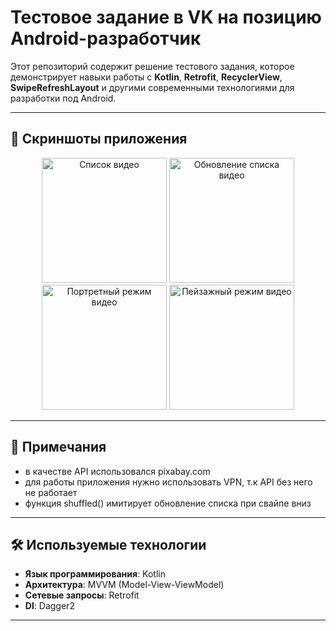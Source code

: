 # Тестовое задание в VK на позицию Android-разработчик

Этот репозиторий содержит решение тестового задания, которое демонстрирует навыки работы с **Kotlin**, **Retrofit**, **RecyclerView**, **SwipeRefreshLayout** и другими современными технологиями для разработки под Android.

---

## 📱 Скриншоты приложения

<div align="center">
  <img src="screenshots/photo_2025-02-24_23-26-45 (2).jpeg" alt="Список видео" width="200"/>
  <img src="screenshots/photo_2025-02-24_23-26-44 (2).jpeg" alt="Обновление списка видео" width="200"/>
  <img src="screenshots/photo_2025-02-24_23-26-44.jpeg" alt="Портретный режим видео" width="200"/>
  <img src="screenshots/photo_2025-02-24_23-26-45.jpeg" alt="Пейзажный режим видео" width="200"/>
</div>

---

## 📝 Примечания

- в качестве API использовался pixabay.com
- для работы приложения нужно использовать VPN, т.к API без него не работает
- функция shuffled() имитирует обновление списка при свайпе вниз
   
---

## 🛠️ Используемые технологии

- **Язык программирования**: Kotlin
- **Архитектура**: MVVM (Model-View-ViewModel)
- **Сетевые запросы**: Retrofit
- **DI**: Dagger2

---
